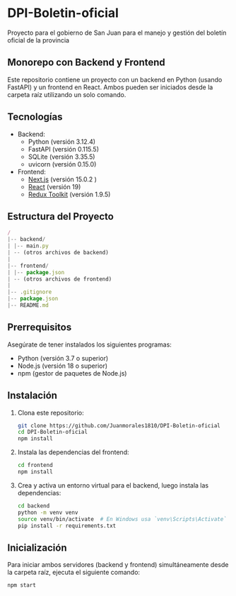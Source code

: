 # DPI-Boletin-oficial

Proyecto para el gobierno de San Juan para el manejo y gestión del boletín oficial de la provincia

## Monorepo con Backend y Frontend

Este repositorio contiene un proyecto con un backend en Python (usando FastAPI) y un frontend en React. Ambos pueden ser iniciados desde la carpeta raíz utilizando un solo comando.

## Tecnologías

-   Backend:
    -   Python (versión 3.12.4)
    -   FastAPI (versión 0.115.5)
    -   SQLite (versión 3.35.5)
    -   uvicorn (versión 0.15.0)
-   Frontend:
    -   [Next.js](https://nextjs.org/docs) (versión 15.0.2 )
    -   [React](https://19.react.dev/) (versión 19)
    -   [Redux Toolkit](https://redux-toolkit.js.org/introduction/getting-started) (versión 1.9.5)

## Estructura del Proyecto

```javascript
/
|-- backend/
| |-- main.py
| -- (otros archivos de backend)
|
|-- frontend/
| |-- package.json
| -- (otros archivos de frontend)
|
|-- .gitignore
|-- package.json
|-- README.md
```

## Prerrequisitos

Asegúrate de tener instalados los siguientes programas:

-   Python (versión 3.7 o superior)
-   Node.js (versión 18 o superior)
-   npm (gestor de paquetes de Node.js)

## Instalación

1. Clona este repositorio:

    ```bash
    git clone https://github.com/Juanmorales1810/DPI-Boletin-oficial
    cd DPI-Boletin-oficial
    npm install
    ```

2. Instala las dependencias del frontend:

    ```bash
    cd frontend
    npm install
    ```

3. Crea y activa un entorno virtual para el backend, luego instala las dependencias:
    ```bash
    cd backend
    python -m venv venv
    source venv/bin/activate  # En Windows usa `venv\Scripts\Activate`
    pip install -r requirements.txt
    ```

## Inicialización

Para iniciar ambos servidores (backend y frontend) simultáneamente desde la carpeta raíz, ejecuta el siguiente comando:

```bash
npm start
```
